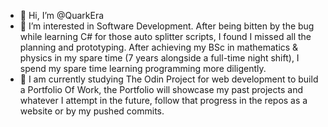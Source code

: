 - 👋 Hi, I’m @QuarkEra
- 👀 I’m interested in Software Development. After being bitten by the bug while learning C# for those auto splitter scripts, I found I missed all the planning and prototyping. After achieving my BSc in mathematics & physics in my spare time (7 years alongside a full-time night shift), I spend my spare time learning programming more diligently.
- 🌱 I am currently studying The Odin Project for web development to build a Portfolio Of Work, the Portfolio will showcase my past projects and whatever I attempt in the future, follow that progress in the repos as a website or by my pushed commits.

<!---
QuarkEra/QuarkEra is a ✨ special ✨ repository because its `README.md` (this file) appears on your GitHub profile.
You can click the Preview link to take a look at your changes.
--->
